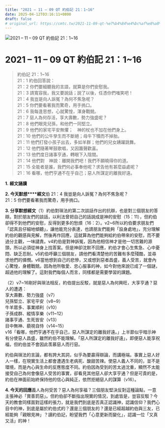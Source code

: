 ```yaml
---
title: "2021 – 11 – 09 QT 約伯記 21：1~16"
date: 2025-04-12T03:16:11+0800
draft: false
# original_url: https://cmtc.tw/2021-11-09-qt-%e7%b4%84%e4%bc%af%e8%a8%98-21%ef%bc%9a116
---
```


![2021 – 11 – 09 QT 約伯記 21：1\~16](/images/qt.jpg   "2021 – 11 – 09 QT 約伯記 21：1\~16")

# 2021 – 11 – 09 QT 約伯記 21：1\~16

> 約伯記 21：1\~16  
> 21：1 約伯回答說：  
> 21：2 你們要細聽我的言語，就算是你們安慰我。  
> 21：3 請寬容我，我又要說話；說了以後，任憑你們嗤笑吧！  
> 21：4 我豈是向人訴冤？為何不焦急呢？  
> 21：5 你們要看著我而驚奇，用手摀口。  
> 21：6 我每逢思想，心就驚惶，渾身戰兢。  
> 21：7 惡人為何存活，享大壽數，勢力強盛呢？  
> 21：8 他們眼見兒孫，和他們一同堅立。  
> 21：9 他們的家宅平安無懼；　神的杖也不加在他們身上。  
> 21：10 他們的公牛孳生而不斷絕；母牛下犢而不掉胎。  
> 21：11 他們打發小孩子出去，多如羊群；他們的兒女踴躍跳舞。  
> 21：12 他們隨著琴鼓歌唱，又因簫聲歡喜。  
> 21：13 他們度日諸事亨通，轉眼下入陰間。  
> 21：14 他們對　神說：離開我們吧！我們不願曉得你的道。  
> 21：15 全能者是誰，我們何必事奉他呢？求告他有甚麼益處呢？  
> 21：16 看哪，他們亨通不在乎自己；惡人所謀定的離我好遠。

**1.** **經文誦讀**

**2. 今天默想****經文**伯 21：4 我豈是向人訴冤？為何不焦急呢？  
21：5 你們要看著我而驚奇，用手摀口。

**3. 分享默想經文**（1）約伯對瑣法的第二次談話作出的抗辯，也是對三個朋友的答辯。對於朋友們的談話，以利法曾把自己的話說成是神的安慰（15：11），但約伯卻得不到他們的安慰，反得到更多的愁煩（16：2）。v2\~6所以約伯要求朋友們「認真且仔細地傾聽」，讓他能充分表達，也請朋友們能夠「設身處地」，充分理解約伯的觀感與見解，然後再作回應，這就算為他們能夠給約伯帶來的安慰，而不要過分主觀，一味譴責。v4約伯是對神訴冤，因為他相信神才是他一切苦難的源頭，所以必須從神身上找答案。但是神卻沈默不回應，約伯才會心生焦急、心中憂悶、缺乏忍耐。v5約伯呼籲三個朋友，請他們看清楚他的苦難有多麼殘酷，並尋求他們的憐憫。v6當他想到自己的悲慘，又或想到惡者昌盛，義人受苦，就會內心驚惶，身體戰兢。因為他所敬愛、忠心服事的神，如今對他來說已成了一個謎，超過他的理解了。這對我們每個人而言，同樣都是需要學習的課題。

（2）v7\~16剛好與瑣法相反，約伯提出反駁，就是惡人為何興旺，大享亨通？惡人的遭遇：  
享大壽數、勢力強盛（v7）  
兒孫堅立、家宅平安（v8\~9）  
牛羊眾多、事業順利（v10）  
子孫成群、縱情享樂（v11\~12）  
諸事亨通、生死皆安（v13）  
目中無神、藐視自恃（v14\~15）  
v16「看哪，他們亨通不在乎自己，惡人所謀定的離我好遠。」上半節似乎暗示神有分使惡人昌盛，雖然約伯不能理解。「惡人所謀定的離我好遠」，即便惡人能享祝福，但約伯並不會因此羡慕惡人而行惡。

約伯與瑣法的言論，都有誇大其詞，似乎為要贏得辯論，而講極端。事實上惡人好人一樣，在現實生活上都會遭遇生老病死、酸甜苦辣。使惡人義人不同的，並不是環境，而是內心與生命的反應態度不同。約伯因為受到的苦太過沈重，顯然不太能接受自己為何會像惡人受苦的事實，卻看見其他惡人卻大享亨通？但是可貴的是，約伯在神面前始終保持他的信心與純正，依然拒絕惡人的謀算（v16）。

**4. 今天的回應**義人為何受苦？惡人為何享福？三個朋友堅決反對這種論點，一意主張神必「賞善罰惡」。但約伯卻不斷指出現實的情況，到處皆是，豈容反駁？今天的教會同樣面對這樣的張力，就是我們到底是否真正認識神，認識信仰？我們心目中的神，到底是屬於約伯式的？還是三個朋友的？還是已經超越約伯與三友，已經能夠「親眼見神」？讀約伯記，盼望我們「心意更新而變化」，認識一位「又真又活」的神！